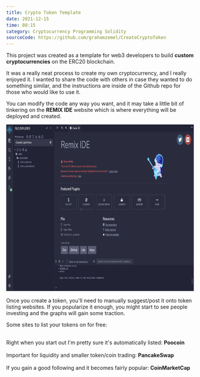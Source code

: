 ```yaml
---
title: Crypto Token Template
date: 2021-12-15
time: 08:15
category: Cryptocurrency Programming Solidity
sourceCode: https://github.com/grahamzemel/CreateCryptoToken
---
```

<script>  
import Link from '$lib/components/Link.svelte'
</script>
<div class="linkBtn">

This project was created as a template for web3 developers to build <strong>custom cryptocurrencies</strong> on the ERC20 blockchain. 

It was a really neat process to create my own cryptocurrency, and I really enjoyed it. I wanted to share the code with others in case they wanted to do something similar, and the instructions are inside of the <Link href='https://github.com/grahamzemel/CreateCryptoToken'>Github repo</Link> for those who would like to use it. 

You can modify the code any way you want, and it may take a little bit of tinkering on the <strong>REMIX IDE</strong> website which is where everything will be deployed and created.

<img
     alt="Crypto programming in Solidity with Remix"
     loading="lazy"
     decoding="async"
     width="672"
     height="448"
     src="./remix.png"
/>

Once you create a token, you'll need to manually suggest/post it onto token listing websites. If you popularize it enough, you might start to see people investing and the graphs will gain some traction.

Some sites to list your tokens on for free:  <br><br>

Right when you start out I'm pretty sure it's automatically listed: <Link href='https://poocoin.app/'><strong>Poocoin</strong></Link>   <br><br> 
Important for liquidity and smaller token/coin trading: <Link href='https://pancakeswap.finance/'><strong>PancakeSwap</strong></Link>   <br><br>
If you gain a good following and it becomes fairly popular: <Link href='https://coinmarketcap.com/'><strong>CoinMarketCap</strong></Link>
</div>